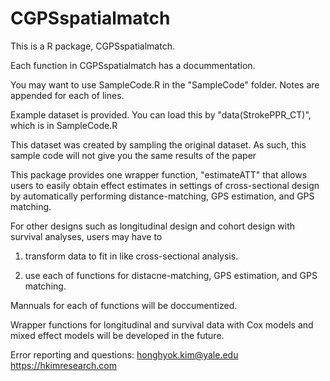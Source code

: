 # CGPSspatialmatch
This is a R package, CGPSspatialmatch.

Each function in CGPSspatialmatch has a docummentation.

You may want to use SampleCode.R in the "SampleCode" folder. Notes are appended for each of lines.

Example dataset is provided. You can load this by "data(StrokePPR_CT)", which is in SampleCode.R

This dataset was created by sampling the original dataset. As such, this sample code will not give you the same results of the paper


This package provides one wrapper function, "estimateATT" that allows users to easily obtain effect estimates in settings of cross-sectional design by automatically performing distance-matching, GPS estimation, and GPS matching.


For other designs such as longitudinal design and cohort design with survival analyses, users may have to 

1) transform data to fit in like cross-sectional analysis.

2) use each of functions for distacne-matching, GPS estimation, and GPS matching.


Mannuals for each of functions will be doccumentized.

Wrapper functions for longitudinal and survival data with Cox models and mixed effect models will be developed in the future.

Error reporting and questions: 
honghyok.kim@yale.edu
https://hkimresearch.com


